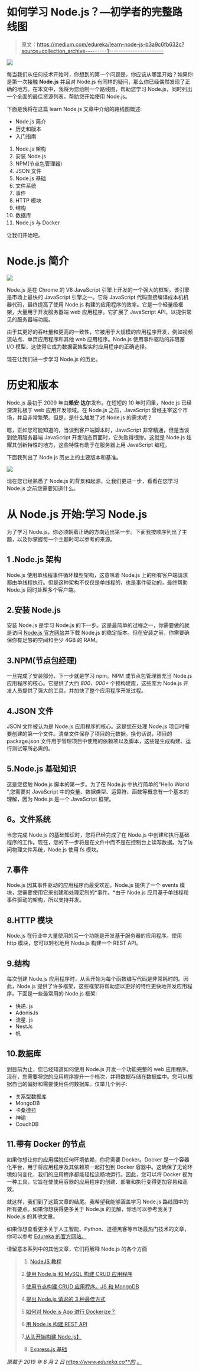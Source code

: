 # 如何学习 Node.js？—初学者的完整路线图

> 原文：<https://medium.com/edureka/learn-node-js-b3a9c6fb632c?source=collection_archive---------1----------------------->

![](img/380072f118f2e7b2e4cdf07da18a79d2.png)

每当我们从任何技术开始时，你想到的第一个问题是，你应该从哪里开始？如果你是第一次接触 **Node.js** 并且对 Node.js 有同样的疑问，那么你已经偶然发现了正确的地方。在本文中，我将为您绘制一个路线图，帮助您学习 Node.js，同时列出一个全面的最佳资源列表，帮助您开始使用 Node.js。

下面是我将在这篇 learn Node.js 文章中介绍的路线图概述:

*   Node.js 简介
*   历史和版本
*   入门指南

1.  Node.js 架构
2.  安装 Node.js
3.  NPM(节点包管理器)
4.  JSON 文件
5.  Node.js 基础
6.  文件系统
7.  事件
8.  HTTP 模块
9.  结构
10.  数据库
11.  Node.js 与 Docker

让我们开始吧。

# Node.js 简介

![](img/7a659a9a10c27c68208678aced05ec9d.png)

Node.js 是在 Chrome 的 V8 JavaScript 引擎上开发的一个强大的框架，该引擎是市场上最快的 JavaScript 引擎之一。它将 JavaScript 代码直接编译成本机机器代码，最终提高了使用 Node.js 构建的应用程序的效率。它是一个轻量级框架，大量用于开发服务器端 web 应用程序。它扩展了 JavaScript API，以提供常见的服务器端功能。

由于其更好的吞吐量和更高的一致性，它被用于大规模的应用程序开发，例如视频流站点、单页应用程序和其他 web 应用程序。Node.js 使用事件驱动的非阻塞 I/O 模型，这使得它成为数据密集型实时应用程序的正确选择。

现在让我们进一步学习 Node.js 的历史。

# 历史和版本

Node.js 最初于 2009 年由**赖安·达尔**发布。在短短的 10 年时间里，Node.js 已经深深扎根于 web 应用开发领域。在 Node.js 之前，JavaScript 曾经主宰这个市场，并且非常繁荣。但是，是什么触发了对 Node.js 的需求呢？

嗯，正如您可能知道的，当谈到客户端脚本时，JavaScript 非常精通，但是当谈到使用服务器端 JavaScript 开发动态页面时，它失败得很惨。这就是 Node.js 炫耀其创新特性的地方，这些特性有助于在服务器上用 JavaScript 编程。

下面我列出了 Node.js 历史上的主要版本和基准。

![](img/cf6825f8b1c3128ac0541cc3d4d50c32.png)

现在您已经熟悉了 Node.js 的背景和起源，让我们更进一步，看看在您学习 Node.js 之前您需要知道什么。

# 从 Node.js 开始:学习 Node.js

为了学习 Node.js，你必须朝着正确的方向迈出第一步。下面我按顺序列出了主题，以及你掌握每一个主题时可以参考的来源。

## **1 .Node.js 架构**

Node.js 使用单线程事件循环模型架构，这意味着 Node.js 上的所有客户端请求都由单线程执行。但是这种架构不仅仅是单线程的，也是事件驱动的，最终帮助 Node.js 同时处理多个客户端。

## 2.安装 Node.js

安装 Node.js 是学习 Node.js 的下一步。这是最简单的过程之一，你需要做的就是访问 [Node.js 官方网站](https://nodejs.org/en/download/)并下载 Node.js 的稳定版本。但在安装之前，你需要确保你有足够的空间和至少 4GB 的 RAM。

## 3.NPM(节点包经理)

一旦完成了安装部分，下一步就是学习 npm。NPM 或节点包管理器充当 Node.js 应用程序的核心。它提供了大约 *800，000+* 个预构建库，这些库为 Node.js 开发人员提供了强大的工具，并加快了整个应用程序开发过程。

## 4.JSON 文件

JSON 文件被认为是 Node.js 应用程序的核心。这是您在处理 Node.js 项目时需要创建的第一个文件。清单文件保存了项目的元数据。换句话说，项目的 package.json 文件用于管理项目中使用的依赖项以及脚本，这些是生成构建、运行测试等所必需的。

## 5.Node.js 基础知识

这是您接触 Node.js 脚本的第一步。为了在 Node.js 中执行简单的“Hello World ”,您需要对 JavaScript 中的变量、数据类型、运算符、函数等概念有一个基本的理解，因为 Node.js 是一个 JavaScript 框架。

## **6。文件系统**

当您完成 Node.js 的基础知识时，您将已经完成了在 Node.js 中创建和执行基础程序的工作。现在，您的下一步将是在文件中而不是在控制台上读写数据。为了访问物理文件系统，Node.js 使用 fs 模块。

## 7.事件

Node.js 因其事件驱动的应用程序而最受欢迎。Node.js 提供了一个 events 模块，您需要使用它来创建和处理定制的*事件。*由于 Node.js 应用基于单线程和事件驱动的架构，所以支持并发。

## 8.HTTP 模块

Node.js 在行业中大量使用的另一个功能是开发基于服务器的应用程序。使用 http 模块，您可以轻松地用 Node.js 构建一个 REST API。

## 9.结构

每次创建 Node.js 应用程序时，从头开始为每个函数编写代码是非常耗时的。因此，Node.js 提供了许多框架，这些框架将帮助您以更好的特性更快地开发应用程序。下面是一些最常用的 Node.js 框架:

*   快递. js
*   AdonisJs
*   流星. js
*   NestJs
*   帆

## 10.数据库

到目前为止，您已经知道如何使用 Node.js 开发一个功能完整的 web 应用程序。现在，您需要将您的应用程序提升一个档次，并将数据存储在数据库中。您可以根据自己的偏好和需要使用任何数据库。仅举几个例子:

*   关系型数据库
*   MongoDB
*   卡桑德拉
*   神谕
*   CouchDB

## 11.带有 Docker 的节点

如果你想让你的应用摆脱任何环境依赖，你将需要 Docker。Docker 是一个容器化平台，用于将应用程序及其依赖项一起打包到 Docker 容器中。这确保了无论环境如何变化，我们的应用程序都能轻松流畅地运行。因此，您可以将 Docker 视为一种工具，它旨在使使用容器的应用程序的创建、部署和执行变得更加容易和高效。

就这样，我们到了这篇文章的结尾。我希望我能够涵盖学习 Node.js 路线图中的所有要点。如果你想获得更多关于 Node.js 的见解，你也可以参考我关于 Node.js 的其他文章。

如果你想查看更多关于人工智能、Python、道德黑客等市场最热门技术的文章，你可以参考 [Edureka 的官方网站。](https://www.edureka.co/blog/?utm_source=medium&utm_medium=content-link&utm_campaign=learn-node-js)

请留意本系列中的其他文章，它们将解释 Node.js 的各个方面

> 1. [NodeJS 教程](/edureka/node-js-tutorial-800e03bc596b)
> 
> 2.[使用 Node.js 和 MySQL 构建 CRUD 应用程序](/edureka/node-js-mysql-tutorial-cef7452f2762)
> 
> 3.[使用节点构建 CRUD 应用程序。JS 和 MongoDB](/edureka/node-js-mongodb-tutorial-fa80b60fb20c)
> 
> 4.[提出 Node.js 请求的 3 种最佳方式](/edureka/node-js-requests-6b94862307a2)
> 
> 5.[如何对 Node.js App 进行 Dockerize？](/edureka/node-js-docker-tutorial-72e7542d69d8)
> 
> 6.[用 Node.js 构建 REST API](/edureka/rest-api-with-node-js-b245e345f7a5)
> 
> 7.[从头开始构建 Node.js】](/edureka/rest-api-with-node-js-b245e345f7a5)
> 
> 8. [Express.js 基础](/edureka/learn-node-js-b3a9c6fb632c)

*原载于 2019 年 8 月 2 日 https://www.edureka.co**的* [*。*](https://www.edureka.co/blog/learn-node-js/)